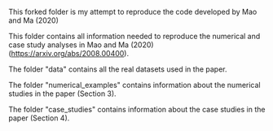 This forked folder is my attempt to reproduce the code developed by Mao and Ma (2020)

This folder contains all information needed to reproduce the numerical and case study analyses in Mao and Ma (2020) (https://arxiv.org/abs/2008.00400). 

The folder "data" contains all the real datasets used in the paper.

The folder "numerical_examples" contains information about the numerical studies in the paper (Section 3).

The folder "case_studies" contains information about the case studies in the paper (Section 4).


